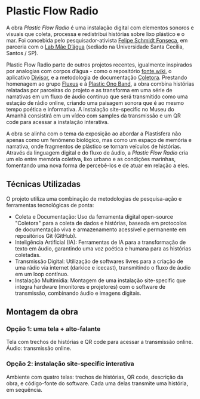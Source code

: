 # Plastic Flow Radio

A obra *Plastic Flow Radio* é uma instalação digital com elementos sonoros e visuais que coleta, processa e redistribui histórias sobre lixo plástico e o mar. Foi concebida pelo pesquisador-ativista [Felipe Schmidt Fonseca](https:/is.efeefe.me), em parceria com o [Lab Mãe D’água](https://maedagua.fonte.wiki) (sediado na Universidade Santa Cecília, Santos / SP).

Plastic Flow Radio parte de outros projetos recentes, igualmente inspirados por analogias com corpos d’água - como o repositório [fonte.wiki](https://fonte.wiki), o aplicativo [Divisor](https://fonte.wiki/projetos/divisor), e a metodologia de documentação [Coletora](https://fonte.wiki/projetos/coletora). Prestando homenagem ao grupo [Fluxus](https://en.wikipedia.org/wiki/Fluxus) e à [Plastic Ono Band](https://en.wikipedia.org/wiki/Plastic_Ono_Band), a obra combina histórias relatadas por parceiras do projeto e as transforma em uma série de narrativas em um fluxo de áudio contínuo que será transmitido como uma estação de rádio online, criando uma paisagem sonora que é ao mesmo tempo poética e informativa. A instalação site-specific no Museu do Amanhã consistirá em um vídeo com samples da transmissão e um QR code para acessar a instalação interativa.

A obra se alinha com o tema da exposição ao abordar a Plastisfera não apenas como um fenômeno biológico, mas como um espaço de memória e narrativa, onde fragmentos de plástico se tornam veículos de histórias. Através da linguagem digital e do fluxo de áudio, a *Plastic Flow Radio* cria um elo entre memória coletiva, lixo urbano e as condições marinhas, fomentando uma nova forma de percebê-los e de atuar em relação a eles.

## Técnicas Utilizadas

O projeto utiliza uma combinação de metodologias de pesquisa-ação e ferramentas tecnológicas de ponta:

- Coleta e Documentação: Uso da ferramenta digital open-source "Coletora" para a coleta de dados e histórias, baseada em protocolos de documentação viva e armazenamento acessível e permanente em repositórios Git (GitHub).
- Inteligência Artificial (IA): Ferramentas de IA para a transformação de texto em áudio, garantindo uma voz poética e humana para as histórias coletadas.
- Transmissão Digital: Utilização de softwares livres para a criação de uma rádio via internet (darkice e icecast), transmitindo o fluxo de áudio em um loop contínuo.
- Instalação Multimídia: Montagem de uma instalação site-specific que integra hardware (monitores e projetores) com o software de transmissão, combinando áudio e imagens digitais.

## Montagem da obra

### Opção 1: uma tela + alto-falante

Tela com trechos de histórias e QR code para acessar a transmissão online. Áudio: transmissão online.

### Opção 2: instalação site-specific interativa

Ambiente com quatro telas: trechos de histórias, QR code, descrição da obra, e código-fonte do software. Cada uma delas transmite uma história, em sequência.
